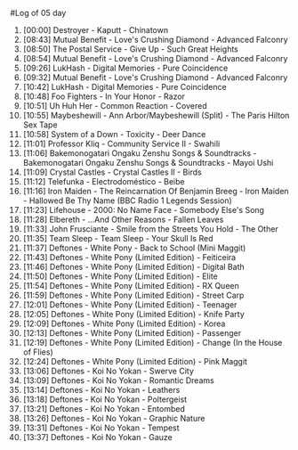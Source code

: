 #Log of 05 day

1. [00:00] Destroyer - Kaputt - Chinatown
1. [08:43] Mutual Benefit - Love's Crushing Diamond - Advanced Falconry
1. [08:50] The Postal Service - Give Up - Such Great Heights
1. [08:54] Mutual Benefit - Love's Crushing Diamond - Advanced Falconry
1. [09:26] LukHash - Digital Memories - Pure Coincidence
1. [09:32] Mutual Benefit - Love's Crushing Diamond - Advanced Falconry
1. [10:42] LukHash - Digital Memories - Pure Coincidence
1. [10:48] Foo Fighters - In Your Honor - Razor
1. [10:51] Uh Huh Her - Common Reaction - Covered
1. [10:55] Maybeshewill - Ann Arbor/Maybeshewill (Split) - The Paris Hilton Sex Tape
1. [10:58] System of a Down - Toxicity - Deer Dance
1. [11:01] Professor Kliq - Community Service II - Swahili
1. [11:06] Bakemonogatari Ongaku Zenshu Songs & Soundtracks - Bakemonogatari Ongaku Zenshu Songs & Soundtracks - Mayoi Ushi
1. [11:09] Crystal Castles - Crystal Castles II - Birds
1. [11:12] Telefunka - Electrodoméstico - Beibe
1. [11:16] Iron Maiden - The Reincarnation Of Benjamin Breeg - Iron Maiden - Hallowed Be Thy Name (BBC Radio 1 Legends Session)
1. [11:23] Lifehouse - 2000: No Name Face - Somebody Else's Song
1. [11:28] Elbereth - ...And Other Reasons - Fallen Leaves
1. [11:33] John Frusciante - Smile from the Streets You Hold - The Other
1. [11:35] Team Sleep - Team Sleep - Your Skull Is Red
1. [11:37] Deftones - White Pony - Back to School (Mini Maggit)
1. [11:43] Deftones - White Pony (Limited Edition) - Feiticeira
1. [11:46] Deftones - White Pony (Limited Edition) - Digital Bath
1. [11:50] Deftones - White Pony (Limited Edition) - Elite
1. [11:54] Deftones - White Pony (Limited Edition) - RX Queen
1. [11:59] Deftones - White Pony (Limited Edition) - Street Carp
1. [12:01] Deftones - White Pony (Limited Edition) - Teenager
1. [12:05] Deftones - White Pony (Limited Edition) - Knife Party
1. [12:09] Deftones - White Pony (Limited Edition) - Korea
1. [12:13] Deftones - White Pony (Limited Edition) - Passenger
1. [12:19] Deftones - White Pony (Limited Edition) - Change (In the House of Flies)
1. [12:24] Deftones - White Pony (Limited Edition) - Pink Maggit
1. [13:06] Deftones - Koi No Yokan - Swerve City
1. [13:09] Deftones - Koi No Yokan - Romantic Dreams
1. [13:14] Deftones - Koi No Yokan - Leathers
1. [13:18] Deftones - Koi No Yokan - Poltergeist
1. [13:21] Deftones - Koi No Yokan - Entombed
1. [13:26] Deftones - Koi No Yokan - Graphic Nature
1. [13:31] Deftones - Koi No Yokan - Tempest
1. [13:37] Deftones - Koi No Yokan - Gauze
